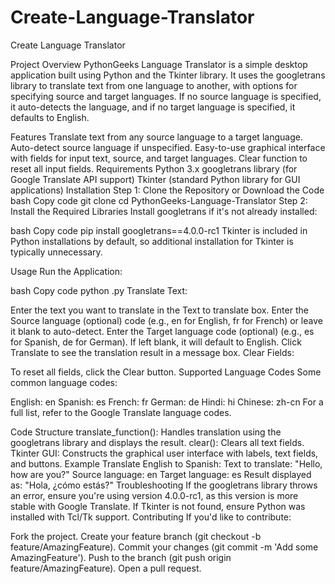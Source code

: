 # Create-Language-Translator
Create Language Translator


Project Overview
PythonGeeks Language Translator is a simple desktop application built using Python and the Tkinter library. It uses the googletrans library to translate text from one language to another, with options for specifying source and target languages. If no source language is specified, it auto-detects the language, and if no target language is specified, it defaults to English.

Features
Translate text from any source language to a target language.
Auto-detect source language if unspecified.
Easy-to-use graphical interface with fields for input text, source, and target languages.
Clear function to reset all input fields.
Requirements
Python 3.x
googletrans library (for Google Translate API support)
Tkinter (standard Python library for GUI applications)
Installation
Step 1: Clone the Repository or Download the Code
bash
Copy code
git clone <repository-link>
cd PythonGeeks-Language-Translator
Step 2: Install the Required Libraries
Install googletrans if it's not already installed:

bash
Copy code
pip install googletrans==4.0.0-rc1
Tkinter is included in Python installations by default, so additional installation for Tkinter is typically unnecessary.

Usage
Run the Application:

bash
Copy code
python <script-name>.py
Translate Text:

Enter the text you want to translate in the Text to translate box.
Enter the Source language (optional) code (e.g., en for English, fr for French) or leave it blank to auto-detect.
Enter the Target language code (optional) (e.g., es for Spanish, de for German). If left blank, it will default to English.
Click Translate to see the translation result in a message box.
Clear Fields:

To reset all fields, click the Clear button.
Supported Language Codes
Some common language codes:

English: en
Spanish: es
French: fr
German: de
Hindi: hi
Chinese: zh-cn
For a full list, refer to the Google Translate language codes.

Code Structure
translate_function(): Handles translation using the googletrans library and displays the result.
clear(): Clears all text fields.
Tkinter GUI: Constructs the graphical user interface with labels, text fields, and buttons.
Example
Translate English to Spanish:
Text to translate: "Hello, how are you?"
Source language: en
Target language: es
Result displayed as: "Hola, ¿cómo estás?"
Troubleshooting
If the googletrans library throws an error, ensure you're using version 4.0.0-rc1, as this version is more stable with Google Translate.
If Tkinter is not found, ensure Python was installed with Tcl/Tk support.
Contributing
If you'd like to contribute:

Fork the project.
Create your feature branch (git checkout -b feature/AmazingFeature).
Commit your changes (git commit -m 'Add some AmazingFeature').
Push to the branch (git push origin feature/AmazingFeature).
Open a pull request.
